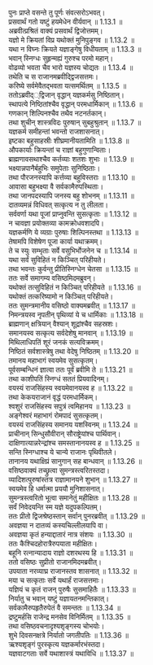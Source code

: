 

  
पुनः प्राप्ते वसन्ते तु पूर्णः संवत्सरोऽभवत्।  
प्रसवार्थं गतो यष्टुं हयमेधेन वीर्यवान् ॥ 1.13.1 ॥   
अब्रवीत्प्रश्रितं वाक्यं प्रसवार्थं द्विजोत्तमम्।  
यज्ञो मे क्रियतां विप्र यथोक्तं मुनिपुङ्गव ॥ 1.13.2 ॥   
यथा न विघ्नः क्रियते यज्ञाङ्गेषु विधीयताम् ॥ 1.13.3 ॥   
भवान् स्निग्धः सुहृन्मह्यं गुरुश्च परमो महान्।  
वोढव्यो भवता चैव भारो यज्ञस्य चोद्यतः ॥ 1.13.4 ॥   
तथेति च स राजानमब्रवीद्द्विजसत्तमः।  
करिष्ये सर्वमेवैतद्भवता यत्समर्थितम् ॥ 1.13.5 ॥   
ततोऽब्रवीद््द्विजान् वृद्धान् यज्ञकर्मसु निष्ठितान्।  
स्थापत्ये निष्ठितांश्चैव वृद्धान् परमधार्मिकान् ॥ 1.13.6 ॥   
गणकान् शिल्पिनश्चैव तथैव नटनर्तकान्।  
तथा शुचीन् शास्त्रविदः पुरुषान् सुबहुश्रुतान् ॥ 1.13.7 ॥   
यज्ञकर्म समीहन्तां भवन्तो राजशासनात्।  
इष्टका बहुसाहस्रीः शीघ्रमानीयतामिति ॥ 1.13.8 ॥   
औपकार्याः क्रियन्तां च राज्ञां बहुगुणान्विताः।  
ब्राह्मणावसथाश्चैव कर्तव्याः शतशः शुभाः ॥ 1.13.9 ॥   
भक्ष्यान्नपानैर्बहुभिः समुपेताः सुनिष्ठिताः।  
तथा पौरजनस्यापि कर्त्तव्या बहुविस्तराः ॥ 1.13.10 ॥   
आवासा बहुभक्ष्या वै सर्वकामैरुपस्थिताः।  
तथा जानपदस्यापि जनस्य बहु शोभनम् ॥ 1.13.11 ॥   
दातव्यमन्नं विधिवत् सत्कृत्य न तु लीलता।  
सर्ववर्णा यथा पूजां प्राप्नुवन्ति सुसत्कृताः ॥ 1.13.12 ॥   
न चावज्ञा प्रयोक्तव्या कामक्रोधवशादपि।  
यज्ञकर्मणि ये व्यग्राः पुरुषाः शिल्पिनस्तथा ॥ 1.13.13 ॥   
तेषामपि विशेषेण पूजा कार्या यथाक्रमम्।  
ते च स्युः सम्भृताः सर्वे वसुभिर्भोजनेन च ॥ 1.13.14 ॥   
यथा सर्वं सुविहितं न किञ्चित् परिहीयते।  
तथा भवन्तः कुर्वन्तु प्रीतिस्निग्धेन चेतसा ॥ 1.13.15 ॥   
ततः सर्वे समागम्य वसिष्ठमिदमब्रुवन्।  
यथोक्तं तत्सुविहितं न किञ्चित् परिहीयते ॥ 1.13.16 ॥   
यथोक्तं तत्करिष्यामो न किञ्चित् परिहीयते।  
ततः सुमन्त्रमानीय वसिष्ठो वाक्यमब्रवीत् ॥ 1.13.17 ॥   
निमन्त्रयस्व नृपतीन् पृथिव्यां ये च धार्मिकाः ॥ 1.13.18 ॥   
ब्राह्मणान् क्षत्रियान् वैश्यान् शूद्रांश्चैव सहस्रशः।  
समानयस्व सत्कृत्य सर्वदेशेषु मानवान् ॥ 1.13.19 ॥   
मिथिलाधिपतिं शूरं जनकं सत्यविक्रमम्।  
निष्ठितं सर्वशास्त्रेषु तथा वेदेषु निष्ठितम् ॥ 1.13.20 ॥   
तमानय महाभागं स्वयमेव सुसत्कृतम्।  
पूर्वसम्बन्धिनं ज्ञात्वा ततः पूर्वं ब्रवीमि ते ॥ 1.13.21 ॥   
तथा काशीपतिं स्निग्धं सततं प्रियवादिनम्।  
वयस्यं राजसिंहस्य स्वयमेवानयस्व ह ॥ 1.13.22 ॥   
तथा केकयराजानं वृद्धं परमधार्मिकम्।  
श्वशुरं राजसिंहस्य सपुत्रं त्वमिहानय ॥ 1.13.23 ॥   
अङ्गेश्वरं महाभागं रोमपादं सुसत्कृतम्।  
वयस्यं राजसिंहस्य समानय यशस्विनम् ॥ 1.13.24 ॥   
प्राचीनान् सिन्धुसौवीरान् सौराष्ट्रेयांश्च पार्थिवान्।  
दाक्षिणात्यान्नरेन्द्रांश्च समस्तानानयस्व ह ॥ 1.13.25 ॥   
सन्ति स्निग्धाश्च ये चान्ये राजानः पृथिवीतले।  
तानानय यथाक्षिप्रं सानुगान् सह बान्धवान् ॥ 1.13.26 ॥   
वसिष्ठवाक्यं तच्छ्रुत्वा सुमन्त्रस्त्वरितस्तदा।  
व्यादिशत्पुरुषांस्तत्र राज्ञामानयने शुभान् ॥ 1.13.27 ॥   
स्वयमेव हि धर्मात्मा प्रययौ मुनिशासनात्।  
सुमन्त्रस्त्वरितो भूत्वा समानेतुं महीक्षितः ॥ 1.13.28 ॥   
सर्वं निवेदयन्ति स्म यज्ञे यदुपकल्पितम्।  
ततः प्रीतो द्विजश्रेष्ठस्तान् सर्वान् पुनरब्रवीत् ॥ 1.13.29 ॥   
अवज्ञया न दातव्यं कस्यचिल्लीलयापि वा।  
अवज्ञया कृतं हन्याद्दातारं नात्र संशयः ॥ 1.13.30 ॥   
ततः कैश्चिदहोरात्रैरुपयाता महीक्षितः।  
बहूनि रत्नान्यादाय राज्ञो दशरथस्य हि ॥ 1.13.31 ॥   
ततो वसिष्ठः सुप्रीतो राजानमिदमब्रवीत्।  
उपयाता नरव्याघ्र राजानस्तव शासनात् ॥ 1.13.32 ॥   
मया च सत्कृताः सर्वे यथार्हं राजसत्तमाः।  
यज्ञियं च कृतं राजन् पुरुषैः सुसमाहितैः ॥ 1.13.33 ॥   
निर्यातु च भवान् यष्टुं यज्ञायतनमन्तिकात्।  
सर्वकामैरुपहृतैरुपेतं वै समन्ततः ॥ 1.13.34 ॥   
द्रष्टुमर्हसि राजेन्द्र मनसेव विनिर्मितम् ॥ 1.13.35 ॥   
तथा वसिष्ठवचनादृश्यशृङ्गस्य चोभयोः।  
शुभे दिवसनक्षत्रे निर्यातो जगतीपतिः ॥ 1.13.36 ॥   
ऋश्यशृङ्गं पुरस्कृत्य यज्ञकर्मारभंस्तदा।  
यज्ञवाटगताः सर्वे यथाशास्त्रं यथाविधि ॥ 1.13.37 ॥   
